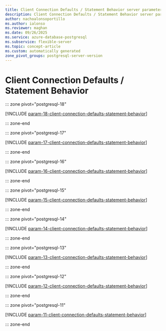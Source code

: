 ```yaml
---
title: Client Connection Defaults / Statement Behavior server parameters
description: Client Connection Defaults / Statement Behavior server parameters for Azure Database for PostgreSQL flexible server.
author: nachoalonsoportillo
ms.author: ialonso
ms.reviewer: maghan
ms.date: 09/26/2025
ms.service: azure-database-postgresql
ms.subservice: flexible-server
ms.topic: concept-article
ms.custom: automatically generated
zone_pivot_groups: postgresql-server-version
---
```

# Client Connection Defaults / Statement Behavior


::: zone pivot="postgresql-18"

[!INCLUDE [param-18-client-connection-defaults-statement-behavior](./includes/param-18-client-connection-defaults-statement-behavior.md)]

::: zone-end


::: zone pivot="postgresql-17"

[!INCLUDE [param-17-client-connection-defaults-statement-behavior](./includes/param-17-client-connection-defaults-statement-behavior.md)]

::: zone-end


::: zone pivot="postgresql-16"

[!INCLUDE [param-16-client-connection-defaults-statement-behavior](./includes/param-16-client-connection-defaults-statement-behavior.md)]

::: zone-end


::: zone pivot="postgresql-15"

[!INCLUDE [param-15-client-connection-defaults-statement-behavior](./includes/param-15-client-connection-defaults-statement-behavior.md)]

::: zone-end


::: zone pivot="postgresql-14"

[!INCLUDE [param-14-client-connection-defaults-statement-behavior](./includes/param-14-client-connection-defaults-statement-behavior.md)]

::: zone-end


::: zone pivot="postgresql-13"

[!INCLUDE [param-13-client-connection-defaults-statement-behavior](./includes/param-13-client-connection-defaults-statement-behavior.md)]

::: zone-end


::: zone pivot="postgresql-12"

[!INCLUDE [param-12-client-connection-defaults-statement-behavior](./includes/param-12-client-connection-defaults-statement-behavior.md)]

::: zone-end


::: zone pivot="postgresql-11"

[!INCLUDE [param-11-client-connection-defaults-statement-behavior](./includes/param-11-client-connection-defaults-statement-behavior.md)]

::: zone-end


